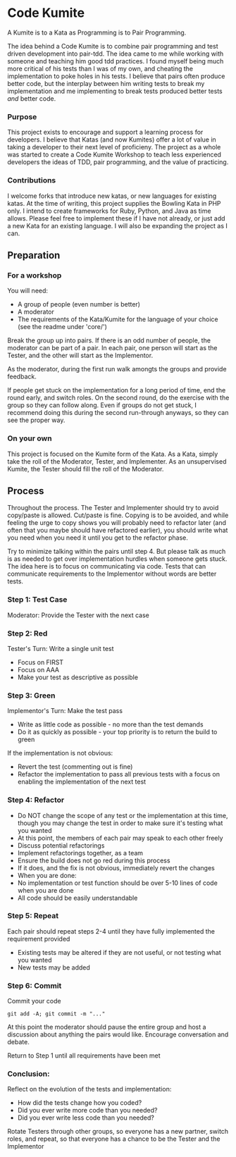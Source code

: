 Code Kumite
=================

A Kumite is to a Kata as Programming is to Pair Programming.

The idea behind a Code Kumite is to combine pair programming and test driven development into
pair-tdd.  The idea came to me while working with someone and teaching him good tdd practices.  I
found myself being much more critical of his tests than I was of my own, and cheating the
implementation to poke holes in his tests.  I believe that pairs often produce better code, but the
interplay between him writing tests to break my implementation and me implementing to break tests
produced better tests *and* better code.

### Purpose 
This project exists to encourage and support a learning process for developers.  I believe that
Katas (and now Kumites) offer a lot of value in taking a developer to their next level of
proficieny.  The project as a whole was started to create a Code Kumite Workshop to teach less
experienced developers the ideas of TDD, pair programming, and the value of practicing.

### Contributions
I welcome forks that introduce new katas, or new languages for existing katas.  At the time of
writing, this project supplies the Bowling Kata in PHP only.  I intend to create frameworks for
Ruby, Python, and Java as time allows.  Please feel free to implement these if I have not already,
or just add a new Kata for an existing language.  I will also be expanding the project as I can.

Preparation
-----------

### For a workshop

You will need:

* A group of people (even number is better)
* A moderator
* The requirements of the Kata/Kumite for the language of your choice (see the readme under
  'core/<lang>')

Break the group up into pairs.  If there is an odd number of people, the moderator can be part of a pair.
In each pair, one person will start as the Tester, and the other will start as the Implementor.

As the moderator, during the first run walk amongts the groups and provide feedback.

If people get stuck on the implementation for a long period of time, end the round early, and switch
roles. On the second round, do the exercise with the group so they can follow along.  Even if groups
do not get stuck, I recommend doing this during the second run-through anyways, so they can see the
proper way.

### On your own

This project is focused on the Kumite form of the Kata.  As a Kata, simply take the roll of the
Moderator, Tester, and Implementer.  As an unsupervised Kumite, the Tester should fill the roll of
the Moderator.

Process
-------
Throughout the process.  The Tester and Implementer should try to avoid copy/paste is allowed.  Cut/paste
is fine.  Copying is to be avoided, and while feeling the urge to copy shows you will probably need
to refactor later (and often that you maybe should have refactored earlier), you should write what you
need when you need it until you get to the refactor phase.

Try to minimize talking within the pairs until step 4.  But please talk as much is as needed to get
over implementation hurdles when someone gets stuck.  The idea here is to focus on communicating via
code.  Tests that can communicate requirements to the Implementor without words are better tests.

### Step 1: Test Case
Moderator: Provide the Tester with the next case

### Step 2: Red
Tester's Turn: Write a single unit test

* Focus on FIRST
* Focus on AAA
* Make your test as descriptive as possible

### Step 3: Green
Implementor's Turn: Make the test pass

* Write as little code as possible - no more than the test demands
* Do it as quickly as possible - your top priority is to return the build to green

If the implementation is not obvious:

* Revert the test (commenting out is fine)
* Refactor the implementation to pass all previous tests with a focus on enabling the
  implementation of the next test

### Step 4: Refactor

* Do NOT change the scope of any test or the implementation at this time, though you may change
  the test in order to make sure it's testing what you wanted
* At this point, the members of each pair may speak to each other freely
* Discuss potential refactorings
* Implement refactorings together, as a team
* Ensure the build does not go red during this process
 * If it does, and the fix is not obvious, immediately revert the changes
* When you are done:
 * No implementation or test function should be over 5-10 lines of code when you are done
 * All code should be easily understandable

### Step 5: Repeat
Each pair should repeat steps 2-4 until they have fully implemented the requirement provided

* Existing tests may be altered if they are not useful, or not testing what you wanted
* New tests may be added

### Step 6: Commit
Commit your code

    git add -A; git commit -m "..."

At this point the moderator should pause the entire group and host a discussion about anything
the pairs would like.  Encourage conversation and debate.

Return to Step 1 until all requirements have been met

### Conclusion:
Reflect on the evolution of the tests and implementation:

* How did the tests change how you coded?
* Did you ever write more code than you needed?
* Did you ever write less code than you needed?

Rotate Testers through other groups, so everyone has a new partner, switch roles, and repeat, so
that everyone has a chance to be the Tester and the Implementor


